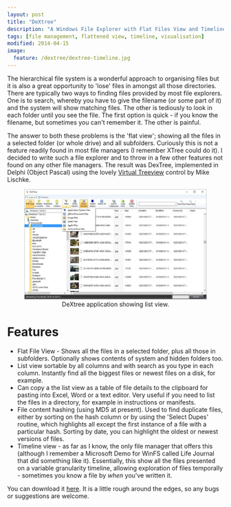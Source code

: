 ```yaml
---
layout: post
title: "DeXtree"
description: "A Windows File Explorer with Flat Files View and Timeline"
tags: [file management, flattened view, timeline, visualisation]
modified: 2014-04-15
image:
  feature: /dextree/dextree-timeline.jpg
---
```


The hierarchical file system is a wonderful approach to organising files but it is also a great opportunity to 'lose' files in amongst all those directories. There are typically two ways to finding files provided by most file explorers. One is to search, whereby you have to give the filename (or some part of it) and the system will show matching files. The other is tediously to look in each folder until you see the file. The first option is quick - if you know the filename, but sometimes you can't remember it. The other is painful. 

The answer to both these problems is the 'flat view'; showing all the files in a selected folder (or whole drive) and all subfolders. Curiously this is not a feature readily found in most file managers (I remember XTree could do it). I decided to write such a file explorer and to throw in a few other features not found on any other file managers. The result was DexTree, implemented in Delphi (Object Pascal) using the lovely <a href="http://www.soft-gems.net/index.php/controls/virtual-treeview">Virtual Treeview</a> control by Mike Lischke. 

<figure>
	<img src="/images/dextree/dextree-list.jpg" alt=""></a>
	<figcaption><center>DeXtree application showing list view.</center></figcaption>
</figure>


# Features

* Flat File View - Shows all the files in a selected folder, plus all those in subfolders. Optionally shows contents of system and hidden folders too.
* List view sortable by all columns and with search as you type in each column. Instantly find all the biggest files or newest files on a disk, for example.
* Can copy a the list view as a table of file details to the clipboard for pasting into Excel, Word or a text editor. Very useful if you need to list the files in a directory, for example in instructions or manifests.
* File content hashing (using MD5 at present). Used to find duplicate files, either by sorting on the hash column or by using the 'Select Dupes' routine, which highlights all except the first instance of a file with a particular hash. Sorting by date, you can highlight the oldest or newest versions of files.
* Timeline view - as far as I know, the only file manager that offers this (although I remember a Microsoft Demo for WinFS called Life Journal that did something like it). Essentially, this show all the files presented on a variable granularity timeline, allowing exploration of files temporally - sometimes you know a file by *when* you've written it.

You can download it <a href="/dextree/DeXTree.zip">here</a>. It is a little rough around the edges, so any bugs or suggestions are welcome.